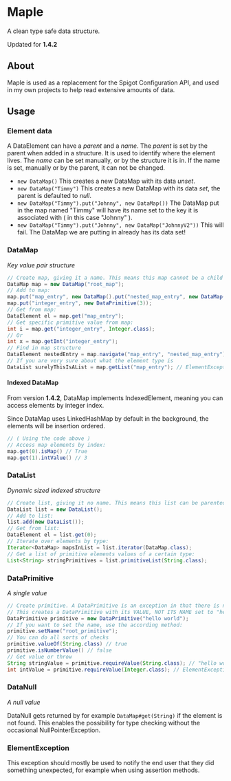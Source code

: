 # Maple

A clean type safe data structure.

Updated for **1.4.2**

## About

Maple is used as a replacement for the Spigot Configuration API, and used in my own projects to help read extensive
amounts of data.

## Usage

### Element data

A DataElement can have a *parent* and a *name*.
The *parent* is set by the parent when added in a structure. It is used to identify where the element lives.
The *name* can be set manually, or by the structure it is in. If the name is set, manually or by the parent, it can not
be changed.

- `new DataMap()` This creates a new DataMap with its data *unset*.
- `new DataMap("Timmy")` This creates a new DataMap with its data *set*, the parent is defaulted to *null*.
- `new DataMap("Timmy").put("Johnny", new DataMap())` The DataMap put in the map named "Timmy" will have its name set to
  the key it is associated with ( in this case "Johnny" ).
- `new DataMap("Timmy").put("Johnny", new DataMap("JohnnyV2"))` This will fail. The DataMap we are putting in already
  has its data set!

### DataMap

*Key value pair structure*

```java
// Create map, giving it a name. This means this map cannot be a child anymore, as its data is set.
DataMap map = new DataMap("root_map");
// Add to map:
map.put("map_entry", new DataMap().put("nested_map_entry", new DataMap()));
map.put("integer_entry", new DataPrimitive(3));
// Get from map:
DataElement el = map.get("map_entry");
// Get specific primitive value from map:
int i = map.get("integer_entry", Integer.class);
// Or
int x = map.getInt("integer_entry");
// Find in map structure
DataElement nestedEntry = map.navigate("map_entry", "nested_map_entry");
// If you are very sure about what the element type is
DataList surelyThisIsAList = map.getList("map_entry"); // ElementException!!
```

#### Indexed DataMap

From version **1.4.2**, DataMap implements IndexedElement, meaning you can access elements by integer index.

Since DataMap uses LinkedHashMap by default in the background, the elements will be insertion ordered.

```java
// ( Using the code above )
// Access map elements by index:
map.get(0).isMap() // True
map.get(1).intValue() // 3
```

### DataList

*Dynamic sized indexed structure*

```java
// Create list, giving it no name. This means this list can be parented.
DataList list = new DataList();
// Add to list:
list.add(new DataList());
// Get from list:
DataElement el = list.get(0);
// Iterate over elements by type:
Iterator<DataMap> mapsInList = list.iterator(DataMap.class);
// Get a list of primitive elements values of a certain type:
List<String> stringPrimitives = list.primitiveList(String.class);
```

### DataPrimitive

*A single value*

```java
// Create primitive. A DataPrimitive is an exception in that there is no constructor with name parameter.
// This creates a DataPrimitive with its VALUE, NOT ITS NAME set to "hello world"
DataPrimitive primitive = new DataPrimitive("hello world");
// If you want to set the name, use the according method:
primitive.setName("root_primitive");
// You can do all sorts of checks
primitive.valueOf(String.class) // true
primitive.isNumberValue() // false
// Get value or throw
String stringValue = primitive.requireValue(String.class); // "hello world"
int intValue = primitive.requireValue(Integer.class); // ElementException with appropriate message.
```

### DataNull

*A null value*

DataNull gets returned by for example `DataMap#get(String)` if the element is not found. This enables the possibility
for type checking without the occasional NullPointerException.

### ElementException

This exception should mostly be used to notify the end user that they did something unexpected, for example when using
assertion methods.
